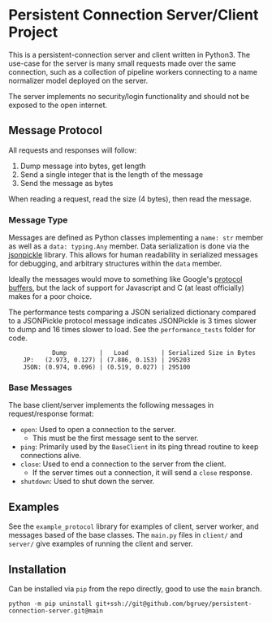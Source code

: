 # Persistent Connection Server/Client Project

This is a persistent-connection server and client written in Python3. The use-case for the server is
many small requests made over the same connection, such as a collection of pipeline workers
connecting to a name normalizer model deployed on the server.

The server implements no security/login functionality and should not be exposed to the open internet.

## Message Protocol

All requests and responses will follow:
1. Dump message into bytes, get length
2. Send a single integer that is the length of the message
3. Send the message as bytes

When reading a request, read the size (4 bytes), then read the message.

### Message Type

Messages are defined as Python classes implementing a `name: str` member
as well as a `data: typing.Any` member. Data serialization is done via the
[jsonpickle](https://pypi.org/project/jsonpickle/) library. This allows for
human readability in serialized messages for debugging, and arbitrary 
structures within the `data` member.

Ideally the messages would move to something like Google's
[protocol buffers](https://protobuf.dev/), but the lack of support for
Javascript and C (at least officially) makes for a poor choice.

The performance tests comparing a JSON serialized dictionary compared to a
JSONPickle protocol message indicates JSONPickle is 3 times slower to dump
and 16 times slower to load. See the `performance_tests` folder for code.
```
            Dump         |   Load         | Serialized Size in Bytes
    JP:   (2.973, 0.127) | (7.886, 0.153) | 295203
    JSON: (0.974, 0.096) | (0.519, 0.027) | 295100
```

### Base Messages

The base client/server implements the following messages in request/response format:
* `open`: Used to open a connection to the server.
  * This must be the first message sent to the server.
* `ping`: Primarily used by the `BaseClient` in its ping thread routine to keep connections alive.
* `close`: Used to end a connection to the server from the client.
  * If the server times out a connection, it will send a `close` response.
* `shutdown`: Used to shut down the server.

## Examples

See the `example_protocol` library for examples of client, server worker, and
messages based of the base classes. The `main.py` files in `client/` and `server/`
give examples of running the client and server.

## Installation

Can be installed via `pip` from the repo directly, good to use the `main` branch.
```
python -m pip uninstall git+ssh://git@github.com/bgruey/persistent-connection-server.git@main
```
